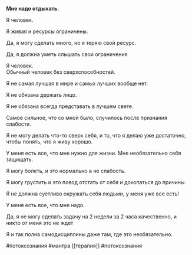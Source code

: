 **Мне надо отдыхать.** 

Я человек.

Я живая и ресурсы ограничены. 

Да, я могу сделать много, но я теряю свой ресурс. 

Да, я должна уметь слышать свои ограничения

Я человек.  
Обычный человек без сверхспособностей.

Я не самая лучшая в мире и самых лучших вообще нет.

Я не обязана держать лицо.

Я не обязана всегда представать в лучшем свете.

Самое сильное, что со мной было, случилось после признания слабости.

Я не могу делать что-то сверх себя, и то, что я делаю уже достаточно, чтобы понять, что я живу хорошо.

У меня есть все, что мне нужно для жизни. Мне необязательно себя защищать.

Я могу болеть, и это нормально а не слабость.

Я могу грустить и это повод отстать от себя и докопаться до причины.

Я не должна суетливо окружать себя людьми, у меня уже все есть! 

У меня есть все, что мне надо.

Да, я не могу сделать задачу на 2 недели за 2 часа качественно, и никто от меня это не ждет

Я и так полна самодисциплины даже там, где это необязательно.

#потоксознания #мантра [[терапия]] #потоксознания 